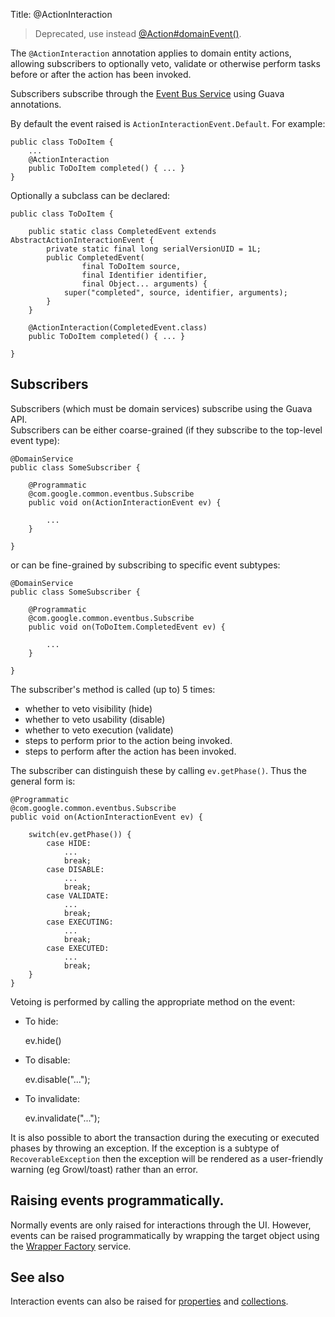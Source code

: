 Title: @ActionInteraction

[//]: # (content copied to _user-guide_xxx)

> Deprecated, use instead [@Action#domainEvent()](./Action.html).

The `@ActionInteraction` annotation applies to domain entity actions, allowing
subscribers to optionally veto, validate or otherwise perform tasks before 
or after the action has been invoked.

Subscribers subscribe through the [Event Bus Service](../services/event-bus-service.html) using Guava annotations.

By default the event raised is `ActionInteractionEvent.Default`.  For example:

    public class ToDoItem {
        ...     
        @ActionInteraction
        public ToDoItem completed() { ... }
    }

Optionally a subclass can be declared:

    public class ToDoItem {
    
        public static class CompletedEvent extends AbstractActionInteractionEvent {
            private static final long serialVersionUID = 1L;
            public CompletedEvent(
                    final ToDoItem source, 
                    final Identifier identifier, 
                    final Object... arguments) {
                super("completed", source, identifier, arguments);
            }
        }
        
        @ActionInteraction(CompletedEvent.class)
        public ToDoItem completed() { ... }
        
    }


## Subscribers

Subscribers (which must be domain services) subscribe using the Guava API.  
Subscribers can be either coarse-grained (if they subscribe to the top-level event type):

    @DomainService
    public class SomeSubscriber {

        @Programmatic
        @com.google.common.eventbus.Subscribe
        public void on(ActionInteractionEvent ev) {
        
            ...
        }
        
    }
    
or can be fine-grained by subscribing to specific event subtypes:

    @DomainService
    public class SomeSubscriber {

        @Programmatic
        @com.google.common.eventbus.Subscribe
        public void on(ToDoItem.CompletedEvent ev) {
        
            ...
        }
        
    }

The subscriber's method is called (up to) 5 times:

* whether to veto visibility (hide)
* whether to veto usability (disable)
* whether to veto execution (validate)
* steps to perform prior to the action being invoked.
* steps to perform after the action has been invoked.

The subscriber can distinguish these by calling `ev.getPhase()`.  Thus the general form is:

    @Programmatic
    @com.google.common.eventbus.Subscribe
    public void on(ActionInteractionEvent ev) {
        
        switch(ev.getPhase()) {
            case HIDE:
                ...
                break;
            case DISABLE:
                ...
                break;
            case VALIDATE:
                ...
                break;
            case EXECUTING:
                ...
                break;
            case EXECUTED:
                ...
                break;
        }
    }

Vetoing is performed by calling the appropriate method on the event:

* To hide:

    ev.hide()
    
* To disable:

    ev.disable("...");

* To invalidate:

    ev.invalidate("...");

It is also possible to abort the transaction during the executing or executed
phases by throwing an exception.  If the exception is a subtype of `RecoverableException` 
then the exception will be rendered as a user-friendly warning (eg Growl/toast)
rather than an error.

    
## Raising events programmatically.

Normally events are only raised for interactions through the UI.  However, events can be raised programmatically by
wrapping the target object using the [Wrapper Factory](../services/wrapper-factory.html) service.


## See also

Interaction events can also be raised for [properties](./PropertyInteraction.html) and [collections](./CollectionInteraction.html).


